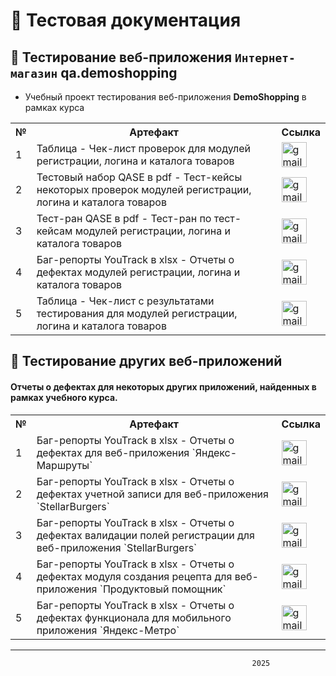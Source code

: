 # 💼 Тестовая документация

## 👾 Тестирование веб-приложения `Интернет-магазин` qa.demoshopping
- Учебный проект тестирования веб-приложения **DemoShopping** в рамках курса
<table>
      <tr>
        <th>№</th>
        <th>Артефакт</th>
        <th>Ссылка</th>
      </tr>
      <tr>
        <td>1</td>
        <td>Таблица - Чек-лист проверок для модулей регистрации, логина и каталога товаров</td>
        <td><a href= "https://docs.google.com/spreadsheets/d/1mXZxTQBOqMj2sjD-dfsa1Y07XuijLwZzCLbpX0X72Do/edit?usp=sharing"><img title="publiclink" src="https://img.icons8.com/?size=100&id=80410&format=png&color=000000" width="40" height="40" alt="gmail"/></a></td>
      </tr>
      <tr>
        <td>2</td>
        <td>Тестовый набор QASE в pdf - Тест-кейсы некоторых проверок модулей регистрации, логина и каталога товаров</td>
        <td><a href= "G9-2024-12-19_QASE_Test-suite.pdf"><img title="publiclink" src="https://img.icons8.com/?size=100&id=80410&format=png&color=000000" width="40" height="40" alt="gmail"/></a></td>
      </tr>
      <tr>
        <td>3</td>
        <td>Тест-ран QASE в pdf - Тест-ран по тест-кейсам модулей регистрации, логина и каталога товаров</td>
        <td><a href= "G9-Express+run+2024_12_22.pdf"><img title="publiclink" src="https://img.icons8.com/?size=100&id=80410&format=png&color=000000" width="40" height="40" alt="gmail"/></a></td>
      </tr>
      <tr>
        <td>4</td>
        <td>Баг-репорты YouTrack в xlsx - Отчеты о дефектах модулей регистрации, логина и каталога товаров</td>
        <td><a href= "https://github.com/Morrhat/docs/blob/main/Tasks_Youtrack_1.xlsx"><img title="publiclink" src="https://img.icons8.com/?size=100&id=80410&format=png&color=000000" width="40" height="40" alt="gmail"/></a></td>
      </tr>
      <tr>
        <td>5</td>
        <td>Таблица - Чек-лист с результатами тестирования для модулей регистрации, логина и каталога товаров</td>
        <td><a href= "https://docs.google.com/spreadsheets/d/1HDCs2CgYsczblyvluXCzT9CC9OO-gKy-fb97htLkhFQ/edit?usp=sharing"><img title="publiclink" src="https://img.icons8.com/?size=100&id=80410&format=png&color=000000" width="40" height="40" alt="gmail"/></a></td>
      </tr>
</table>


## 👾 Тестирование других веб-приложений

#### Отчеты о дефектах для некоторых других приложений, найденных в рамках учебного курса.

<table>
      <tr>
        <th>№</th>
        <th>Артефакт</th>
        <th>Ссылка</th>
      </tr>
      <tr>
        <td>1</td>
        <td>Баг-репорты YouTrack в xlsx - Отчеты о дефектах для веб-приложения `Яндекс-Маршруты`</td>
        <td><a href= "https://docs.google.com/spreadsheets/d/1NV349DgUBHyHSeI_b142wxImVdaNNH3Qm67hP68iyuI/edit?usp=sharing"><img title="publiclink" src="https://img.icons8.com/?size=100&id=80410&format=png&color=000000" width="40" height="40" alt="gmail"/></a></td>
      </tr>
      <tr>
        <td>2</td>
        <td>Баг-репорты YouTrack в xlsx - Отчеты о дефектах учетной записи для веб-приложения `StellarBurgers`</td>
        <td><a href= "https://docs.google.com/spreadsheets/d/1jPeE3lXbfaa-Ei9tJ9UO46v9G7rhpFBsIIJ4sNqjmRU/edit?usp=sharing"><img title="publiclink" src="https://img.icons8.com/?size=100&id=80410&format=png&color=000000" width="40" height="40" alt="gmail"/></a></td>
      </tr>
      <tr>
        <td>3</td>
        <td>Баг-репорты YouTrack в xlsx - Отчеты о дефектах валидации полей регистрации для веб-приложения `StellarBurgers`</td>
        <td><a href= "https://docs.google.com/spreadsheets/d/112jREhO-8mZcvya2kcb7FH_116xa6ovLGtgAxPyHVEk/edit?usp=sharing"><img title="publiclink" src="https://img.icons8.com/?size=100&id=80410&format=png&color=000000" width="40" height="40" alt="gmail"/></a></td>
      </tr>
      <tr>
        <td>4</td>
        <td>Баг-репорты YouTrack в xlsx - Отчеты о дефектах модуля создания рецепта для веб-приложения `Продуктовый помощник`</td>
        <td><a href= "https://docs.google.com/spreadsheets/d/1OO30uJ3jPkSS6jOKTMhXvFDKZeVgosLT0k3KHRn4YBE/edit?usp=sharing"><img title="publiclink" src="https://img.icons8.com/?size=100&id=80410&format=png&color=000000" width="40" height="40" alt="gmail"/></a></td>
      </tr>
      <tr>
        <td>5</td>
        <td>Баг-репорты YouTrack в xlsx - Отчеты о дефектах функционала для мобильного приложения `Яндекс-Метро`</td>
        <td><a href= "https://docs.google.com/spreadsheets/d/1WKcjNSleqO4Mqu2W6BlzrzPnb-FOa5aNw7dOiwRFf40/edit?usp=sharing"><img title="publiclink" src="https://img.icons8.com/?size=100&id=80410&format=png&color=000000" width="40" height="40" alt="gmail"/></a></td>
      </tr>
</table>


---
                                                          2025



